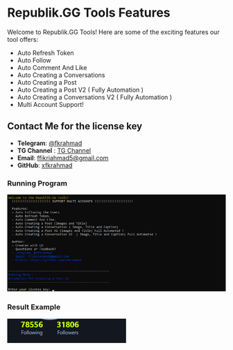 # Republik.GG Tools Features

Welcome to Republik.GG Tools! Here are some of the exciting features our tool offers:

* Auto Refresh Token
* Auto Follow
* Auto Comment And Like
* Auto Creating a Conversations
* Auto Creating a Post
* Auto Creating a Post V2 ( Fully Automation )
* Auto Creating a Conversations V2 ( Fully Automation )
* Multi Account Support!

## Contact Me for the license key

- **Telegram**: [@fkrahmad](https://t.me/fkrahmad)
- **TG Channel** : [TG Channel](https://t.me/xfkrahmadservices)
- **Email**: [ffikriahmad5@gmail.com](mailto:your.email@ffikriahmad5@gmail.com)
- **GitHub**: [xfkrahmad](https://github.com/xfkrahmad)


### Running Program
![Usage Example](https://github.com/xfkrahmad/republik.gg-tools/blob/main/usage.png)

### Result Example
![Result Example](https://github.com/xfkrahmad/republik.gg-tools/blob/main/result.png)
